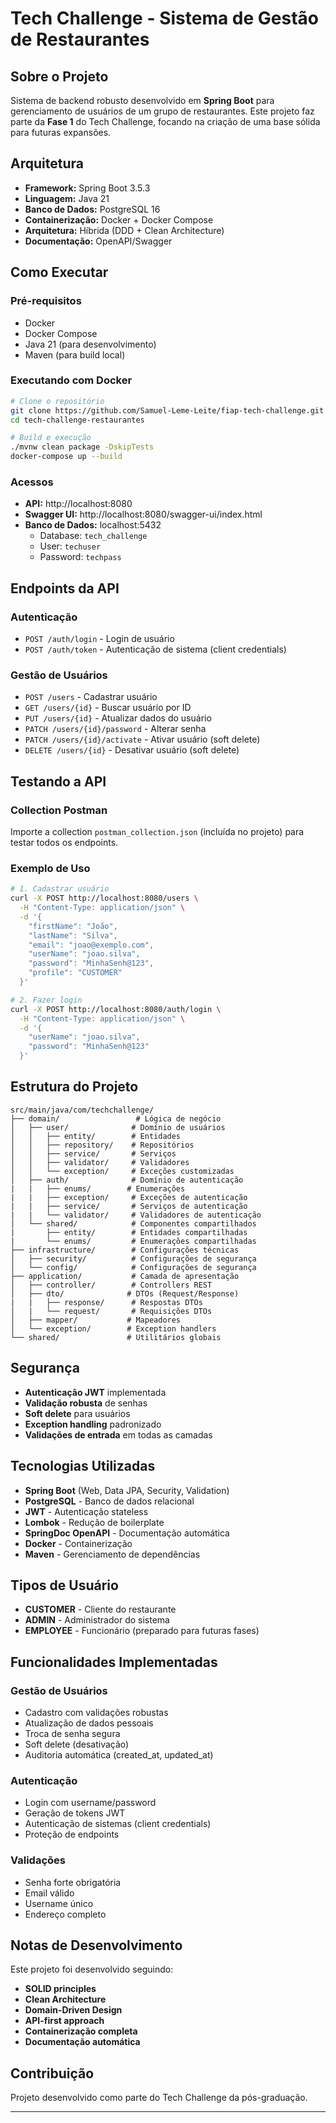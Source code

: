 # Tech Challenge - Sistema de Gestão de Restaurantes

## Sobre o Projeto

Sistema de backend robusto desenvolvido em **Spring Boot** para gerenciamento de usuários de um grupo de restaurantes. Este projeto faz parte da **Fase 1** do Tech Challenge, focando na criação de uma base sólida para futuras expansões.

## Arquitetura

- **Framework:** Spring Boot 3.5.3
- **Linguagem:** Java 21
- **Banco de Dados:** PostgreSQL 16
- **Containerização:** Docker + Docker Compose
- **Arquitetura:** Híbrida (DDD + Clean Architecture)
- **Documentação:** OpenAPI/Swagger

## Como Executar

### Pré-requisitos
- Docker
- Docker Compose
- Java 21 (para desenvolvimento)
- Maven (para build local)

### Executando com Docker
```bash
# Clone o repositório
git clone https://github.com/Samuel-Leme-Leite/fiap-tech-challenge.git
cd tech-challenge-restaurantes

# Build e execução
./mvnw clean package -DskipTests
docker-compose up --build
```

### Acessos
- **API:** http://localhost:8080
- **Swagger UI:** http://localhost:8080/swagger-ui/index.html
- **Banco de Dados:** localhost:5432
    - Database: `tech_challenge`
    - User: `techuser`
    - Password: `techpass`

## Endpoints da API

### Autenticação
- `POST /auth/login` - Login de usuário
- `POST /auth/token` - Autenticação de sistema (client credentials)

### Gestão de Usuários
- `POST /users` - Cadastrar usuário
- `GET /users/{id}` - Buscar usuário por ID
- `PUT /users/{id}` - Atualizar dados do usuário
- `PATCH /users/{id}/password` - Alterar senha
- `PATCH /users/{id}/activate` - Ativar usuário (soft delete)
- `DELETE /users/{id}` - Desativar usuário (soft delete)

## Testando a API

### Collection Postman
Importe a collection `postman_collection.json` (incluída no projeto) para testar todos os endpoints.

### Exemplo de Uso
```bash
# 1. Cadastrar usuário
curl -X POST http://localhost:8080/users \
  -H "Content-Type: application/json" \
  -d '{
    "firstName": "João",
    "lastName": "Silva",
    "email": "joao@exemplo.com",
    "userName": "joao.silva",
    "password": "MinhaSenh@123",
    "profile": "CUSTOMER"
  }'

# 2. Fazer login
curl -X POST http://localhost:8080/auth/login \
  -H "Content-Type: application/json" \
  -d '{
    "userName": "joao.silva",
    "password": "MinhaSenh@123"
  }'
```

## Estrutura do Projeto

```
src/main/java/com/techchallenge/
├── domain/                 # Lógica de negócio
│   ├── user/              # Domínio de usuários
│   │   ├── entity/        # Entidades
│   │   ├── repository/    # Repositórios
│   │   ├── service/       # Serviços
│   │   ├── validator/     # Validadores
│   │   └── exception/     # Exceções customizadas
│   ├── auth/              # Domínio de autenticação
|   |   ├── enums/        # Enumerações
|   |   ├── exception/     # Exceções de autenticação
|   |   ├── service/       # Serviços de autenticação
|   |   └── validator/     # Validadores de autenticação
│   └── shared/            # Componentes compartilhados
|       ├── entity/        # Entidades compartilhadas
|       └── enums/         # Enumerações compartilhadas
├── infrastructure/        # Configurações técnicas
│   ├── security/          # Configurações de segurança
│   └── config/            # Configurações de segurança
├── application/           # Camada de apresentação
│   ├── controller/        # Controllers REST
│   ├── dto/              # DTOs (Request/Response)
|   |   ├── response/      # Respostas DTOs
│   |   └── request/       # Requisições DTOs
│   ├── mapper/           # Mapeadores
│   └── exception/        # Exception handlers
└── shared/               # Utilitários globais
```

## Segurança

- **Autenticação JWT** implementada
- **Validação robusta** de senhas
- **Soft delete** para usuários
- **Exception handling** padronizado
- **Validações de entrada** em todas as camadas

## Tecnologias Utilizadas

- **Spring Boot** (Web, Data JPA, Security, Validation)
- **PostgreSQL** - Banco de dados relacional
- **JWT** - Autenticação stateless
- **Lombok** - Redução de boilerplate
- **SpringDoc OpenAPI** - Documentação automática
- **Docker** - Containerização
- **Maven** - Gerenciamento de dependências

## Tipos de Usuário

- **CUSTOMER** - Cliente do restaurante
- **ADMIN** - Administrador do sistema
- **EMPLOYEE** - Funcionário (preparado para futuras fases)

## Funcionalidades Implementadas

### Gestão de Usuários
- Cadastro com validações robustas
- Atualização de dados pessoais
- Troca de senha segura
- Soft delete (desativação)
- Auditoria automática (created_at, updated_at)

### Autenticação
- Login com username/password
- Geração de tokens JWT
- Autenticação de sistemas (client credentials)
- Proteção de endpoints

### Validações
- Senha forte obrigatória
- Email válido
- Username único
- Endereço completo

## Notas de Desenvolvimento

Este projeto foi desenvolvido seguindo:
- **SOLID principles**
- **Clean Architecture**
- **Domain-Driven Design**
- **API-first approach**
- **Containerização completa**
- **Documentação automática**

## Contribuição

Projeto desenvolvido como parte do Tech Challenge da pós-graduação.

---

